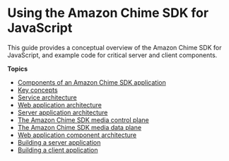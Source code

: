 # Using the Amazon Chime SDK for JavaScript<a name="js-sdk-intro"></a>

This guide provides a conceptual overview of the Amazon Chime SDK for JavaScript, and example code for critical server and client components\.

**Topics**
+ [Components of an Amazon Chime SDK application](components.md)
+ [Key concepts](key-concepts.md)
+ [Service architecture](service-architecture.md)
+ [Web application architecture](web-architecture.md)
+ [Server application architecture](server-app-architecture.md)
+ [The Amazon Chime SDK media control plane](media-control-plane.md)
+ [The Amazon Chime SDK media data plane](media-data-plane.md)
+ [Web application component architecture](web-app-comp-arch.md)
+ [Building a server application](build-server-app.md)
+ [Building a client application](build-client-app.md)